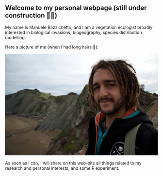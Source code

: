 ## Welcome to my personal webpage (**still under construction** :construction_worker_man:)

My name is Manuele Bazzichetto, and I am a vegetation ecologist broadly interested in biological invasions, biogeography, species distribution modelling.

Here a picture of me (when I had long hairs :slightly_smiling_face:):

![MB](images/DSC_2169.jpg)

As soon as I can, I will share on this web-site all things related to my research and personal interests, and some R experiment.

